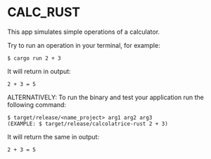 # CALC_RUST
This app simulates simple operations of a calculator.

Try to run an operation in your terminal, for example:

```
$ cargo run 2 + 3
```

It will return in output:

```
2 + 3 = 5
```

ALTERNATIVELY:
To run the binary and test your application run the following command:
```
$ target/release/<name_project> arg1 arg2 arg3
(EXAMPLE: $ target/release/calcolatrice-rust 2 + 3)
```
It will return the same in output:

```
2 + 3 = 5
```

